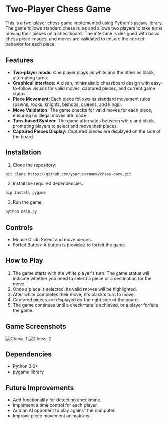 # Two-Player Chess Game

This is a two-player chess game implemented using Python's `pygame` library. The game follows standard chess rules and allows two players to take turns moving their pieces on a chessboard. The interface is designed with basic chess piece images, and moves are validated to ensure the correct behavior for each piece.

## Features

- **Two-player mode:** One player plays as white and the other as black, alternating turns.
- **Graphical Interface:** A clean, minimalistic chessboard design with easy-to-follow visuals for valid moves, captured pieces, and current game status.
- **Piece Movement:** Each piece follows its standard movement rules (pawns, rooks, knights, bishops, queens, and kings).
- **Move Validation:** The game checks for valid moves for each piece, ensuring no illegal moves are made.
- **Turn-based System:** The game alternates between white and black, prompting players to select and move their pieces.
- **Captured Pieces Display:** Captured pieces are displayed on the side of the board.

## Installation

1. Clone the repository:
```bash
git clone https://github.com/yourusername/chess-game.git
```
2. Install the required dependencies.
```bash
pip install pygame
```
3. Run the game
```bash
python main.py
```
## Controls
- Mouse Click: Select and move pieces.
- Forfeit Button: A button is provided to forfeit the game.

## How to Play
1. The game starts with the white player's turn. The game status will indicate whether you need to select a piece or a destination for the move.
2. Once a piece is selected, its valid moves will be highlighted.
3. After white completes their move, it's black's turn to move.
4. Captured pieces are displayed on the right side of the board.
5. The game continues until a checkmate is achieved, or a player forfeits the game.

## Game Screenshots
![Chess-1](https://imgur.com/PVLL3dV)
![Chess-2](https://imgur.com/hcCZeit)

## Dependencies
- Python 3.6+
- pygame library

## Future Improvements
- Add functionality for detecting checkmate.
- Implement a time control for each player.
- Add an AI opponent to play against the computer.
- Improve piece movement animations.